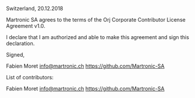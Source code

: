 Switzerland, 20.12.2018

Martronic SA agrees to the terms of the Orj Corporate Contributor License
Agreement v1.0.

I declare that I am authorized and able to make this agreement and sign this
declaration.

Signed,

Fabien Moret info@martronic.ch https://github.com/Martronic-SA

List of contributors:

Fabien Moret info@martronic.ch https://github.com/Martronic-SA
